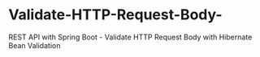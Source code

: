# Validate-HTTP-Request-Body-
REST API with Spring Boot - Validate HTTP Request Body with Hibernate Bean Validation
